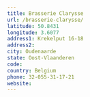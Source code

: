 ```yaml
---
title: Brasserie Clarysse
url: /brasserie-clarysse/
latitude: 50.8431
longitude: 3.6077
address1: Krekelput 16-18
address2: 
city: Oudenaarde
state: Oost-Vlaanderen
code: 
country: Belgium
phone: 32-055-31-17-21
website: 
---
```


